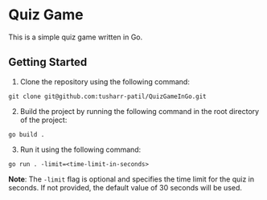 # Quiz Game

This is a simple quiz game written in Go. 

## Getting Started

1. Clone the repository using the following command:

```
git clone git@github.com:tusharr-patil/QuizGameInGo.git
```

2. Build the project by running the following command in the root directory of the project:

```
go build .
```

3. Run it using the following command:

```
go run . -limit=<time-limit-in-seconds>
```
  
**Note**: The `-limit` flag is optional and specifies the time limit for the quiz in seconds. If not provided, the default value of 30 seconds will be used.




